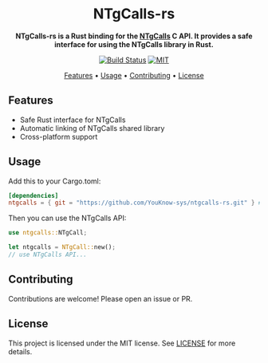 <h1 align="center">NTgCalls-rs</h1>

<p align="center">
  <b>NTgCalls-rs is a Rust binding for the <a href="https://github.com/pytgcalls/ntgcalls">NTgCalls</a> C API. It provides a safe interface for using the NTgCalls library in Rust.</b></br>
</p>

<div align="center">

[![Build Status](https://github.com/YouKnow-sys/ntgcalls-rs/actions/workflows/rust.yml/badge.svg)](https://github.com/YouKnow-sys/ntgcalls-rs/actions?workflow=Rust%20CI)
[![MIT](https://img.shields.io/badge/license-MIT-blue.svg)](https://github.com/YouKnow-sys/ntgcalls-rs/blob/master/LICENSE-MIT)

</div>

<p align="center">
  <a href="#features">Features</a> •
  <a href="#usage">Usage</a> •
  <a href="#contributing">Contributing</a> •
  <a href="#license">License</a>
</p>

## Features

- Safe Rust interface for NTgCalls
- Automatic linking of NTgCalls shared library
- Cross-platform support

## Usage

Add this to your Cargo.toml:

```toml
[dependencies]
ntgcalls = { git = "https://github.com/YouKnow-sys/ntgcalls-rs.git" } # not yet released to crates.io
```

Then you can use the NTgCalls API:

```rust
use ntgcalls::NTgCall;

let ntgcalls = NTgCall::new();
// use NTgCalls API...
```

## Contributing

Contributions are welcome! Please open an issue or PR.

## License

This project is licensed under the MIT license. See [LICENSE](LICENSE-MIT) for more details.
